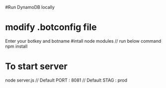 #Run DynamoDB locally 

# modify .botconfig file
Enter your botkey and botname
#intall node modules
// run below command
npm install

# To start server
node server.js <PORT> <STAG>
// Default PORT : 8081
// Default STAG : prod
